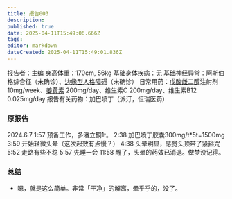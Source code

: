 ```yaml
---
title: 报告003
description: 
published: true
date: 2025-04-11T15:49:06.666Z
tags: 
editor: markdown
dateCreated: 2025-04-11T15:49:01.836Z
---
```


报告者：主编
身高体重：170cm, 56kg
基础身体疾病：无
基础神经异常：阿斯伯格综合征（未确诊）、[边缘型人格障碍](/BPD/)（未确诊）
日常用药：[戊酸雌二醇](/E2/)注射剂 10mg/week、[姜黄素](/%E5%A7%9C%E9%BB%84%E7%B4%A0/) 200mg/day、维生素C 200mg/day、维生素B12 0.025mg/day
报告有关药物：加巴喷丁（派汀，恒瑞医药）

### 原报告
2024.6.7
1:57 预备工作，多潘立酮1t。
2:38 加巴喷丁胶囊300mg/t*5t=1500mg
3:59 开始轻微头晕（这次起效有点慢？）
4:38 头晕明显，感觉头顶带了紧箍咒
5:52 走路有些不稳
5:57 先睡一会
11:58 醒了，头晕的药效已消退。做梦没记得。

### 总结
- 嗯，就是这么简单。非常「干净」的解离，晕乎乎的，没了。